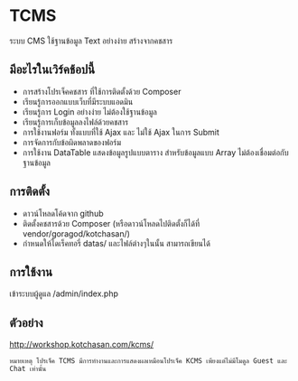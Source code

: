 # TCMS
ระบบ CMS ใช้ฐานข้อมูล Text อย่างง่าย สร้างจากคชสาร

## มีอะไรในเวิร์คช้อปนี้
* การสร้างโปรเจ็คคชสาร ที่ใช้การติดตั้งด้วย Composer
* เรียนรู้การออกแบบเว็บที่มีระบบแอดมิน
* เรียนรู้การ Login อย่างง่าย ไม่ต้องใช้ฐานข้อมูล
* เรียนรู้การเก็บข้อมูลลงไฟล์ด้วยคชสาร
* การใช้งานฟอร์ม ทั้งแบบที่ใช้ Ajax และ ไม่ใช้ Ajax ในการ Submit
* การจัดการกับข้อผิดพลาดของฟอร์ม
* การใช้งาน DataTable แสดงข้อมูลรูปแบบตาราง สำหรับข้อมูลแบบ Array ไม่ต้องเชื่อมต่อกับฐานข้อมูล

## การติดตั้ง
* ดาวน์โหลดโค้ดจาก github
* ติดตั้งคชสารด้วย Composer (หรือดาวน์โหลดไปติดตั้งก็ได้ที่ vendor/goragod/kotchasan/)
* กำหนดให้ไดเร็คทอรี่ datas/ และไฟล์ต่างๆในนั้น สามารถเขียนได้

## การใช้งาน
เข้าระบบผู้ดูแล /admin/index.php

## ตัวอย่าง
http://workshop.kotchasan.com/kcms/
```
หมายเหตุ โปรเจ็ค TCMS มีการทำงานและการแสดงผลเหมือนโปรเจ็ค KCMS เพียงแต่ไม่มีโมดูล Guest และ Chat เท่านั้น
```
